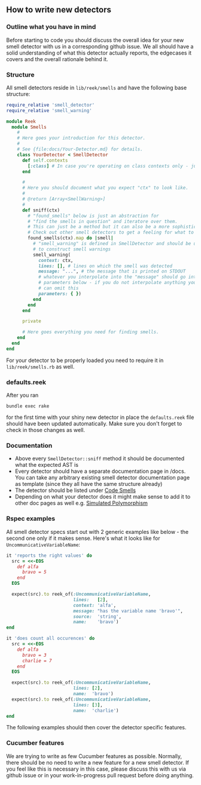 ## How to write new detectors

### Outline what you have in mind

Before starting to code you should discuss the overall idea for your new smell detector with
us in a corresponding github issue.
We all should have a solid understanding of what this detector actually reports, the edgecases
it covers and the overall rationale behind it.

### Structure

All smell detectors reside in `lib/reek/smells` and have the following base structure:

```Ruby
require_relative 'smell_detector'
require_relative 'smell_warning'

module Reek
  module Smells
    #
    # Here goes your introduction for this detector.
    #
    # See {file:docs/Your-Detector.md} for details.
    class YourDetector < SmellDetector
      def self.contexts
        [:class] # In case you're operating on class contexts only - just an example.
      end

      #
      # Here you should document what you expect "ctx" to look like.
      #
      # @return [Array<SmellWarning>]
      #
      def sniff(ctx)
        # "found_smells" below is just an abstraction for
        # "find the smells in question" and iteratore over them.
        # This can just be a method but it can also be a more sophisticated set up.
        # Check out other smell detectors to get a feeling for what to do here.
        found_smells(ctx).map do |smell|
          # "smell_warning" is defined in SmellDetector and should be used by you
          # to construct smell warnings
          smell_warning(
            context: ctx,
            lines: [], # lines on which the smell was detected
            message: "...", # the message that is printed on STDOUT
            # whatever you interpolate into the "message" should go into
            # parameters below - if you do not interpolate anything you
            # can omit this
            parameters: { })
          end
        end
      end

      private

      # Here goes everything you need for finding smells.
    end
  end
end
```

For your detector to be properly loaded you need to require it in `lib/reek/smells.rb` as well.

### defaults.reek

After you ran

```
bundle exec rake
```

for the first time with your shiny new detector in place the `defaults.reek`
file should have been updated automatically. Make sure you don't forget to check
in those changes as well.

### Documentation

* Above every `SmellDetector::sniff` method it should be documented what the expected AST is
* Every detector should have a separate documentation page in /docs. You can
  take any arbitrary existing smell detector documentation page as template (since
  they all have the same structure already)
* The detector should be listed under [Code Smells](docs/Code-Smells.md)
* Depending on what your detector does it might make sense to add it to other doc pages as
  well e.g. [Simulated Polymorphism](docs/Simulated-Polymorphism.md)

### Rspec examples

All smell detector specs start out with 2 generic examples like below - the second one
only if it makes sense.
Here's what it looks like for `UncommunicativeVariableName`:

```Ruby
it 'reports the right values' do
  src = <<-EOS
    def alfa
      bravo = 5
    end
  EOS

  expect(src).to reek_of(:UncommunicativeVariableName,
                         lines:   [2],
                         context: 'alfa',
                         message: "has the variable name 'bravo'",
                         source:  'string',
                         name:    'bravo')
end

it 'does count all occurences' do
  src = <<-EOS
    def alfa
      bravo = 3
      charlie = 7
    end
  EOS

  expect(src).to reek_of(:UncommunicativeVariableName,
                         lines: [2],
                         name:  'bravo')
  expect(src).to reek_of(:UncommunicativeVariableName,
                         lines: [3],
                         name:  'charlie')
end
```

The following examples should then cover the detector specific features.

### Cucumber features

We are trying to write as few Cucumber features as possible.
Normally, there should be no need to write a new feature for a new smell detector.
If you feel like this is necessary in this case, please discuss this with us via
github issue or in your work-in-progress pull request before doing anything.
